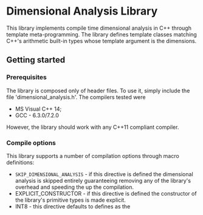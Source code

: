 # Dimensional Analysis Library

This library implements compile time dimensional analysis in C++ through template meta-programming. The library defines template classes matching C++'s arithmetic built-in types whose template argument is the dimensions.

## Getting started

### Prerequisites

The library is composed only of header files. To use it, simply include the file 'dimensional_analysis.h'. The compilers tested were

* MS Visual C++ 14;
* GCC - 6.3.0/7.2.0

However, the library should work with any C++11 compliant compiler.

### Compile options

This library supports a number of compilation options through macro definitions:

* ```SKIP_DIMENSIONAL_ANALYSIS``` - if this directive is defined the dimensional analysis is skipped entirely guaranteeing removing any of the library's overhead and speeding the up the compilation.
* EXPLICIT_CONSTRUCTOR - if this directive is defined the constructor of the library's primitive types is made explicit.
* INT8 <name> - this directive defaults to defines <name> as the 